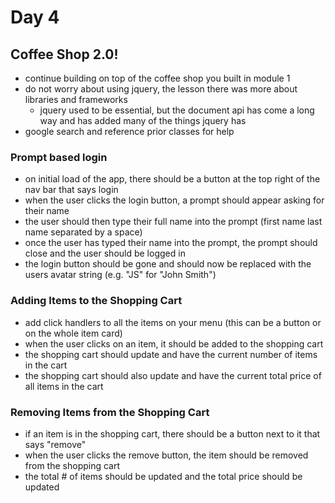 # Day 4

## Coffee Shop 2.0!

- continue building on top of the coffee shop you built in module 1
- do not worry about using jquery, the lesson there was more about libraries and frameworks
  - jquery used to be essential, but the document api has come a long way and has added many of the things jquery has
- google search and reference prior classes for help

### Prompt based login

- on initial load of the app, there should be a button at the top right of the nav bar that says login
- when the user clicks the login button, a prompt should appear asking for their name
- the user should then type their full name into the prompt (first name last name separated by a space)
- once the user has typed their name into the prompt, the prompt should close and the user should be logged in
- the login button should be gone and should now be replaced with the users avatar string (e.g. "JS" for "John Smith")

### Adding Items to the Shopping Cart

- add click handlers to all the items on your menu (this can be a button or on the whole item card)
- when the user clicks on an item, it should be added to the shopping cart
- the shopping cart should update and have the current number of items in the cart
- the shopping cart should also update and have the current total price of all items in the cart

### Removing Items from the Shopping Cart

- if an item is in the shopping cart, there should be a button next to it that says "remove"
- when the user clicks the remove button, the item should be removed from the shopping cart
- the total # of items should be updated and the total price should be updated
